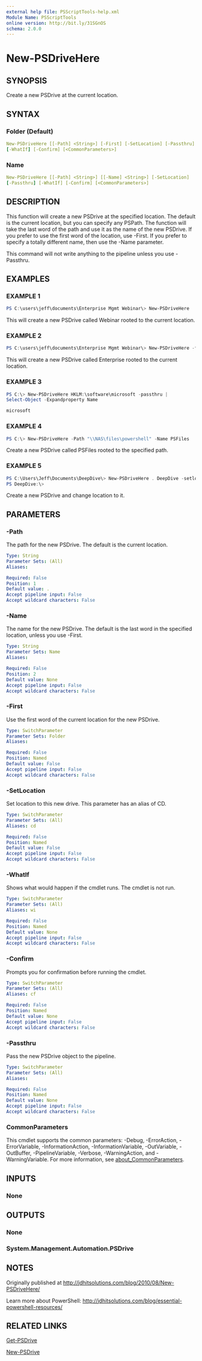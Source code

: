 ```yaml
---
external help file: PSScriptTools-help.xml
Module Name: PSScriptTools
online version: http://bit.ly/31SGnOS
schema: 2.0.0
---
```


# New-PSDriveHere

## SYNOPSIS

Create a new PSDrive at the current location.

## SYNTAX

### Folder (Default)

```yaml
New-PSDriveHere [[-Path] <String>] [-First] [-SetLocation] [-Passthru]
[-WhatIf] [-Confirm] [<CommonParameters>]
```

### Name

```yaml
New-PSDriveHere [[-Path] <String>] [[-Name] <String>] [-SetLocation]
[-Passthru] [-WhatIf] [-Confirm] [<CommonParameters>]
```

## DESCRIPTION

This function will create a new PSDrive at the specified location. The default is the current location, but you can specify any PSPath. The function will take the last word of the path and use it as the name of the new PSDrive. If you prefer to use the first word of the location, use -First. If you prefer to specify a totally different name, then use the -Name parameter.

This command will not write anything to the pipeline unless you use -Passthru.

## EXAMPLES

### EXAMPLE 1

```PowerShell
PS C:\users\jeff\documents\Enterprise Mgmt Webinar\> New-PSDriveHere
```

This will create a new PSDrive called Webinar rooted to the current location.

### EXAMPLE 2

```powerShell
PS C:\users\jeff\documents\Enterprise Mgmt Webinar\> New-PSDriveHere -first
```

This will create a new PSDrive called Enterprise rooted to the current location.

### EXAMPLE 3

```powershell
PS C:\> New-PSDriveHere HKLM:\software\microsoft -passthru |
Select-Object -Expandproperty Name

microsoft
```

### EXAMPLE 4

```powershell
PS C:\> New-PSDriveHere -Path "\\NAS\files\powershell" -Name PSFiles
```

Create a new PSDrive called PSFiles rooted to the specified path.

### EXAMPLE 5

```powershell
PS C:\Users\Jeff\Documents\DeepDive\> New-PSDriveHere . DeepDive -setlocation
PS DeepDive:\>
```

Create a new PSDrive and change location to it.

## PARAMETERS

### -Path

The path for the new PSDrive. The default is the current location.

```yaml
Type: String
Parameter Sets: (All)
Aliases:

Required: False
Position: 1
Default value: .
Accept pipeline input: False
Accept wildcard characters: False
```

### -Name

The name for the new PSDrive. The default is the last word in the specified location, unless you use -First.

```yaml
Type: String
Parameter Sets: Name
Aliases:

Required: False
Position: 2
Default value: None
Accept pipeline input: False
Accept wildcard characters: False
```

### -First

Use the first word of the current location for the new PSDrive.

```yaml
Type: SwitchParameter
Parameter Sets: Folder
Aliases:

Required: False
Position: Named
Default value: False
Accept pipeline input: False
Accept wildcard characters: False
```

### -SetLocation

Set location to this new drive. This parameter has an alias of CD.

```yaml
Type: SwitchParameter
Parameter Sets: (All)
Aliases: cd

Required: False
Position: Named
Default value: False
Accept pipeline input: False
Accept wildcard characters: False
```

### -WhatIf

Shows what would happen if the cmdlet runs. The cmdlet is not run.

```yaml
Type: SwitchParameter
Parameter Sets: (All)
Aliases: wi

Required: False
Position: Named
Default value: None
Accept pipeline input: False
Accept wildcard characters: False
```

### -Confirm

Prompts you for confirmation before running the cmdlet.

```yaml
Type: SwitchParameter
Parameter Sets: (All)
Aliases: cf

Required: False
Position: Named
Default value: None
Accept pipeline input: False
Accept wildcard characters: False
```

### -Passthru

Pass the new PSDrive object to the pipeline.

```yaml
Type: SwitchParameter
Parameter Sets: (All)
Aliases:

Required: False
Position: Named
Default value: None
Accept pipeline input: False
Accept wildcard characters: False
```

### CommonParameters

This cmdlet supports the common parameters: -Debug, -ErrorAction, -ErrorVariable, -InformationAction, -InformationVariable, -OutVariable, -OutBuffer, -PipelineVariable, -Verbose, -WarningAction, and -WarningVariable. For more information, see [about_CommonParameters](http://go.microsoft.com/fwlink/?LinkID=113216).

## INPUTS

### None

## OUTPUTS

### None

### System.Management.Automation.PSDrive

## NOTES

Originally published at http://jdhitsolutions.com/blog/2010/08/New-PSDriveHere/

Learn more about PowerShell: http://jdhitsolutions.com/blog/essential-powershell-resources/

## RELATED LINKS

[Get-PSDrive]()

[New-PSDrive]()

